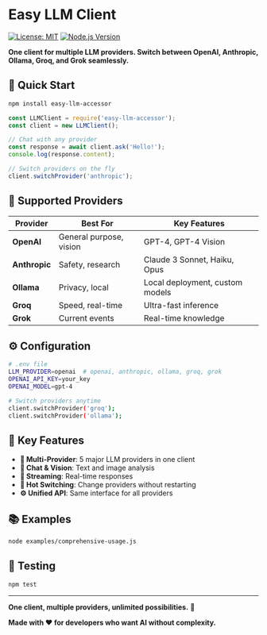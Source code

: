 # Easy LLM Client

[![License: MIT](https://img.shields.io/badge/License-MIT-yellow.svg)](https://opensource.org/licenses/MIT)
[![Node.js Version](https://img.shields.io/badge/node-%3E%3D18.0.0-brightgreen.svg)](https://nodejs.org/)

**One client for multiple LLM providers. Switch between OpenAI, Anthropic, Ollama, Groq, and Grok seamlessly.**

## 🚀 Quick Start

```bash
npm install easy-llm-accessor
```

```javascript
const LLMClient = require('easy-llm-accessor');
const client = new LLMClient();

// Chat with any provider
const response = await client.ask('Hello!');
console.log(response.content);

// Switch providers on the fly
client.switchProvider('anthropic');
```

## 🌟 Supported Providers

| Provider | Best For | Key Features |
|----------|----------|--------------|
| **OpenAI** | General purpose, vision | GPT-4, GPT-4 Vision |
| **Anthropic** | Safety, research | Claude 3 Sonnet, Haiku, Opus |
| **Ollama** | Privacy, local | Local deployment, custom models |
| **Groq** | Speed, real-time | Ultra-fast inference |
| **Grok** | Current events | Real-time knowledge |

## ⚙️ Configuration

```bash
# .env file
LLM_PROVIDER=openai  # openai, anthropic, ollama, groq, grok
OPENAI_API_KEY=your_key
OPENAI_MODEL=gpt-4

# Switch providers anytime
client.switchProvider('groq');
client.switchProvider('ollama');
```

## 🎯 Key Features

- **🔄 Multi-Provider**: 5 major LLM providers in one client
- **💬 Chat & Vision**: Text and image analysis
- **📡 Streaming**: Real-time responses
- **🔧 Hot Switching**: Change providers without restarting
- **⚙️ Unified API**: Same interface for all providers

## 📚 Examples

```bash
node examples/comprehensive-usage.js
```

## 🧪 Testing

```bash
npm test
```

---

**One client, multiple providers, unlimited possibilities.** 🚀

**Made with ❤️ for developers who want AI without complexity.**

